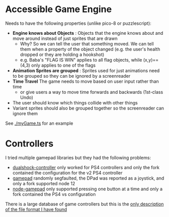 # Accessible Game Engine

Needs to have the following properties (unlike pico-8 or puzzlescript):

- **Engine knows about Objects** : Objects that the engine knows about and move around instead of just sprites that are drawn
  - Why? So we can tell the user that something moved. We can tell them when a property of the object changed (e.g. the user's health dropped or they are holding a hookshot)
  - e.g. Baba's "FLAG IS WIN" applies to all flag objects, while (x,y)==(4,3) only applies to one of the flags
- **Animation Sprites are grouped** : Sprites used for just animations need to be grouped so they can be ignored by a screenreader
- **Time Travel** The game needs to move based on user input rather than time
  - or give users a way to move time forwards and backwards (1st-class Undo)
- The user should know which things collide with other things
- Variant sprites should also be grouped together so the screenreader can ignore them

See [./myGame.ts](./myGame.ts) for an example


# Controllers

I tried multiple gamepad libraries but they had the following problems:

- [dualshock-controller](https://github.com/Kylir/node-dualshock-controller) only worked for PS4 controllers and only the fork contained the configuration for the v2 PS4 controller
- [gamepad](https://github.com/warp/node-gamepad#node-12-support) randomly segfaulted, the DPad was reported as a joystick, and only a fork supported node 12
- [node-gamepad](https://github.com/kaikousa/node-gamepad#dualshock4v2) only supported pressing one button at a time and only a fork contained the PS4 vs configuration


There is a large database of game controllers but this is the [only description of the file format I have found](https://github.com/Vladar4/sdl2_nim/blob/7f3422cd5480ba0961a1f8922ed7609326215656/sdl2/private/gamecontroller.nim#L77)